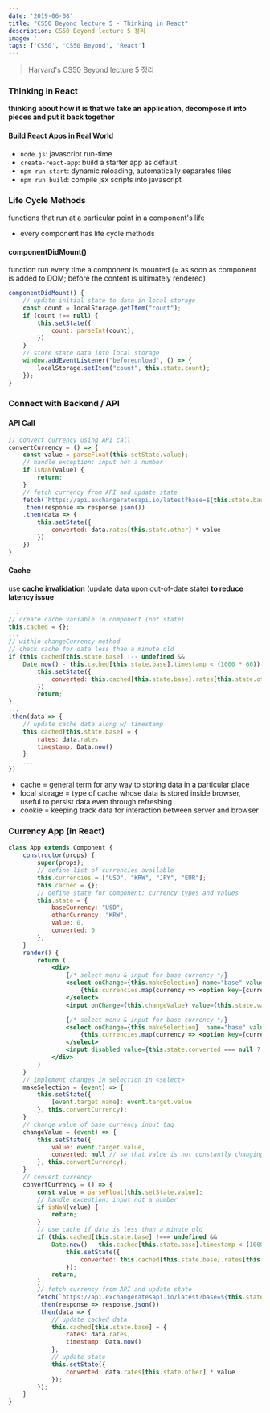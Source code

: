 ```yaml
---
date: '2019-06-08'
title: "CS50 Beyond lecture 5 - Thinking in React"
description: CS50 Beyond lecture 5 정리
image: ''
tags: ['CS50', 'CS50 Beyond', 'React']
---
```

> Harvard's CS50 Beyond lecture 5 정리

### Thinking in React
__thinking about how it is that we take an application, decompose it into pieces and put it back together__

#### Build React Apps in Real World
- `node.js`: javascript run-time
- `create-react-app`: build a starter app as default
- `npm run start`: dynamic reloading, automatically separates files
- `npm run build`: compile jsx scripts into javascript

### Life Cycle Methods
functions that run at a particular point in a component's life
- every component has life cycle methods

#### componentDidMount()
function run every time a component is mounted (= as soon as component is added to DOM; before the content is ultimately rendered)
```jsx
componentDidMount() {
    // update initial state to data in local storage
    const count = localStorage.getItem("count");
    if (count !== null) {
        this.setState({
            count: parseInt(count);
        })
    }
    // store state data into local storage
    window.addEventListener("beforeunload", () => {
        localStorage.setItem("count", this.state.count);
    });
}
```

### Connect with Backend / API

#### API Call
```jsx
// convert currency using API call
convertCurrency = () => {
    const value = parseFloat(this.setState.value);
    // handle exception: input not a number
    if isNaN(value) {
        return;
    }
    // fetch currency from API and update state
    fetch(`https://api.exchangeratesapi.io/latest?base=${this.state.base}`)
    .then(response => response.json())
    .then(data => {
        this.setState({
            converted: data.rates[this.state.other] * value
        })
    })
}
```

#### Cache
use __cache invalidation__ (update data upon out-of-date state) __to reduce latency issue__
```jsx
...
// create cache variable in component (not state)
this.cached = {};
...
// within changeCurrency method
// check cache for data less than a minute old
if (this.cached[this.state.base] !-- undefined &&
    Date.now() - this.cached[this.state.base].timestamp < (1000 * 60)) {
        this.setState({
            converted: this.cached[this.state.base].rates[this.state.other] * value
        })
        return;
}
...
.then(data => {
    // update cache data along w/ timestamp
    this.cached[this.state.base] = {
        rates: data.rates,
        timestamp: Data.now()
    }
    ...
})
```
- cache = general term for any way to storing data in a particular place
- local storage = type of cache whose data is stored inside browser, useful to persist data even through refreshing
- cookie = keeping track data for interaction between server and browser

### Currency App (in React)
```jsx
class App extends Component {
    constructor(props) {
        super(props);
        // define list of currencies available
        this.currencies = ["USD", "KRW", "JPY", "EUR"];
        this.cached = {};
        // define state for component: currency types and values
        this.state = {
            baseCurrency: "USD",
            otherCurrency: "KRW",
            value: 0,
            converted: 0
        };
    }
    render() {
        return (
            <div>
                {/* select menu & input for base currency */}
                <select onChange={this.makeSelection} name="base" value={this.state.baseCurrency}>
                    {this.currencies.map(currency => <option key={currency} value={currency}>{currency}</option>)}
                </select>
                <input onChange={this.changeValue} value={this.state.value} />

                {/* select menu & input for base currency */}
                <select onChange={this.makeSelection}  name="base" value={this.state.otherCurrency}>
                    {this.currencies.map(currency => <option key={currency} value={currency}>{currency}</option>)}
                </select>
                <input disabled value={this.state.converted === null ? "Calculating..." : this.state.converted} />
            </div>
        )
    }
    // implement changes in selection in <select>
    makeSelection = (event) => {
        this.setState({
            [event.target.name]: event.target.value
        }, this.convertCurrency);
    }
    // change value of base currency input tag
    changeValue = (event) => {
        this.setState({
            value: event.target.value,
            converted: null // so that value is not constantly changing
        }, this.convertCurrency);
    }
    // convert currency 
    convertCurrency = () => {
        const value = parseFloat(this.setState.value);
        // handle exception: input not a number
        if isNaN(value) {
            return;
        }
        // use cache if data is less than a minute old
        if (this.cached[this.state.base] !=== undefined &&
            Date.now() - this.cached[this.state.base].timestamp < (1000 * 60)) {
                this.setState({
                    converted: this.cached[this.state.base].rates[this.state.other] * value;
                });
            return;
        }
        // fetch currency from API and update state
        fetch(`https://api.exchangeratesapi.io/latest?base=${this.state.base}`)
        .then(response => response.json())
        .then(data => {
            // update cached data
            this.cached[this.state.base] = {
                rates: data.rates,
                timestamp: Data.now()
            };
            // update state
            this.setState({
                converted: data.rates[this.state.other] * value
            });
        });
    }
}
```